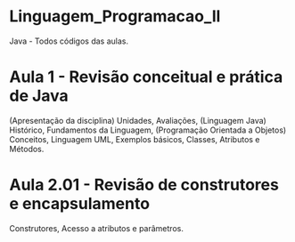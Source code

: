 # Linguagem_Programacao_ll
Java - Todos códigos das aulas.

# Aula 1 - Revisão conceitual e prática de Java
(Apresentação da disciplina) Unidades, Avaliações, (Linguagem Java) Histórico, Fundamentos da Linguagem, (Programação Orientada a Objetos) Conceitos, Linguagem UML, Exemplos básicos, Classes, Atributos e Métodos.

# Aula 2.01 - Revisão de construtores e encapsulamento
Construtores, Acesso a atributos e parâmetros.
